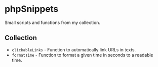 # phpSnippets
Small scripts and functions from my collection.

## Collection
- `clickableLinks` - Function to automatically link URLs in texts.
- `formatTime` - Function to format a given time in seconds to a readable time.
